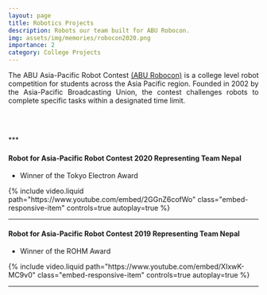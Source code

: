 ```yaml
---
layout: page
title: Robotics Projects
description: Robots our team built for ABU Robocon.
img: assets/img/memories/robocon2020.png
importance: 2
category: College Projects
---
```


<div style="text-align: justify;">

The ABU Asia-Pacific Robot Contest <a href="https://en.wikipedia.org/wiki/ABU_Robocon" target="_blank">(ABU Robocon)</a>
is a college level robot competition for students across the Asia Pacific region. Founded in 2002 by the Asia-Pacific Broadcasting Union, the contest challenges robots to complete specific tasks within a designated time limit.

<br><br>

</div>
***

#### Robot for Asia-Pacific Robot Contest 2020 Representing Team Nepal

- Winner of the Tokyo Electron Award

<div class="row">
    <div class="col-sm mt-3 mt-md-0">
        <div class="embed-responsive embed-responsive-16by9">
            {% include video.liquid path="https://www.youtube.com/embed/2GGnZ6cofWo" class="embed-responsive-item" controls=true autoplay=true %}
        </div>
    </div>
</div>

---

#### Robot for Asia-Pacific Robot Contest 2019 Representing Team Nepal

- Winner of the ROHM Award
<div class="row">
    <div class="col-sm mt-3 mt-md-0">
        <div class="embed-responsive embed-responsive-16by9">
            {% include video.liquid path="https://www.youtube.com/embed/XIxwK-MC9v0" class="embed-responsive-item" controls=true autoplay=true %}
        </div>
    </div>
</div>

---
